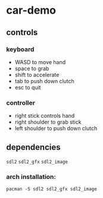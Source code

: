 # car-demo

## controls

### keyboard

- WASD to move hand 
- space to grab 
- shift to accelerate
- tab to push down clutch
- esc to quit

### controller
- right stick controls hand
- right shoulder to grab stick
- left shoulder to push down clutch

## dependencies

`sdl2`
`sdl2_gfx`
`sdl2_image`

### arch installation:

`pacman -S sdl2 sdl2_gfx sdl2_image`
